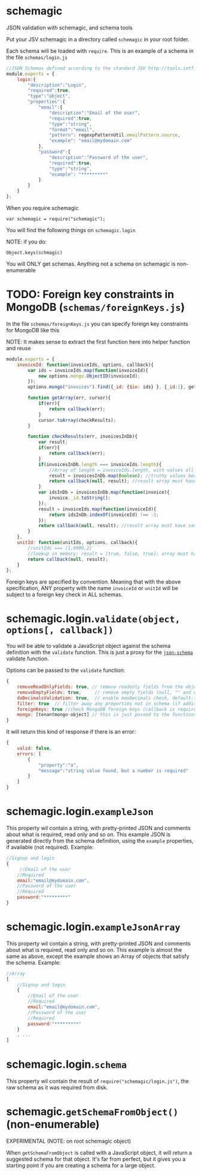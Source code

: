 schemagic
=========

JSON validation with schemagic, and schema tools

Put your JSV schemagic in a directory called `schemagic` in your root folder.

Each schema will be loaded with `require`. This is an example of a schema in the file `schemas/login.js`

```js
//JSON Schemas defined according to the standard JSV http://tools.ietf.org/html/draft-zyp-json-schema-03
module.exports = {
	login:{
		"description":"Login",
		"required":true,
		"type":"object",
		"properties":{
			"email":{
				"description":"Email of the user",
				"required":true,
				"type":"string",
				"format":"email",
				"pattern": regexpPatternUtil.emailPattern.source,
				"example": "email@mydomain.com"
			},
			"password":{
				"description":"Password of the user",
				"required":true,
				"type":"string",
				"example": "*********"
			}
		}
	}
};
```

When you require schemagic
```
var schemagic = require("schemagic");
```

You will find the following things on `schemagic.login`

NOTE: if you do:
```
Object.keys(schmagic)
```
You will ONLY get schemas. Anything not a schema on schemagic is non-enumerable

TODO: Foreign key constraints in MongoDB (`schemas/foreignKeys.js`)
===================================================================
In the file `schemas/foreignKeys.js` you can specify foreign key constraints for MongoDB like this

NOTE: It makes sense to extract the first function here into helper function and reuse

```js
module.exports = {
	invoiceId: function(invoiceIds, options, callback){
		var ids = invoiceIds.map(function(invoiceId){
			new options.mongo.ObjectID(invoiceId);
		});
		options.mongo("invoices").find({_id: {$in: ids} }, {_id:1}, getArray);

		function getArray(err, cursor){
			if(err){
				return callback(err);
			}
			cursor.toArray(checkResults);
		}

		function checkResults(err, invoicesInDb){
			var result;
			if(err){
				return callback(err);
			}
			if(invoicesInDb.length === invoiceIds.length){
				//Array of length = invoiceIds.length, with values all TRUE
				result = invoicesInDb.map(Boolean); //truthy values become TRUE
				return callback(null, result); //result array must have same order as array passed in invoiceIds param
			}
			var idsInDb = invoicesInDb.map(function(invoice){
                invoice._id.toString();
            });
			result = invoiceIds.map(function(invoiceId){
				return idsInDb.indexOf(invoiceId) !== -1;
			});
			return callback(null, result); //result array must have same order as array passed in invoiceIds param
		}
	},
	unitId: function(unitIds, options, callback){
		//unitIds === [1,9999,2]
		//lookup in memory: result = [true, false, true]; array must have same order as array passed in unitIds param
		return callback(null, result);
	}
};
```

Foreign keys are specified by convention. Meaning that with the above specification, ANY property with the name
`invoiceId` or `unitId` will be subject to a foreign key check in ALL schemas.

schemagic.login.`validate(object, options[, callback])`
================================

You will be able to validate a JavaScript object against the schema definition with the `validate` function. 
This is just a proxy for the [`json-schema`](https://github.com/kriszyp/json-schema) validate function.

Options can be passed to the `validate` function:
```js
{
	removeReadOnlyFields: true, // remove readonly fields from the object, default: true
	removeEmptyFields: true,     // remove empty fields (null, "" and undefined) from the object, default: true
	doDecimalsValidation: true,  // enable maxDecimals check, default:true
	filter: true  // filter away any properties not in schema (if additionalProperties:false), default: false
	foreignKeys: true //check MongoDB foreign keys (callback is required), default: false
	mongo: [tenantmongo-object] // this is just passed to the functions in schemas/foreignKeys.js
}
```

It will return this kind of response if there is an error:
```js
{
	valid: false,
	errors: [
		{
    		"property":"a",
    		"message":"string value found, but a number is required"
    	}
	]
}
```

schemagic.login.`exampleJson`
===========================
This property wil contain a string, with pretty-printed JSON and comments about what is required, read only and so on.
This example JSON is generated directly from the schema definition, using the `example` properties, if available (not required).
Example:

```js
//Signup and login
{
     //Email of the user
    //Required
    email:"email@mydomain.com",
    //Password of the user
    //Required
    password:"*********"
}
```

schemagic.login.`exampleJsonArray`
================================
This property wil contain a string, with pretty-printed JSON and comments about what is required, read only and so on.
This example is almost the same as above, except the example shows an Array of objects that satisfy the schema.
Example:

```js
//Array
[
    //Signup and login
    {
        //Email of the user
        //Required
        email:"email@mydomain.com",
        //Password of the user
        //Required
        password:"*********"
    }
    , ...
]
```

schemagic.login.`schema`
======================
This property wil contain the result of `require("schemagic/login.js")`, the raw schema as it was required from disk.


schemagic.`getSchemaFromObject()` (non-enumerable)
=====================================
EXPERIMENTAL (NOTE: on root schemagic object)

When `getSchemaFromObject` is called with a JavaScript object, it will return a suggested schema for that object.
It's far from perfect, but it gives you a starting point if you are creating a schema for a large object.
